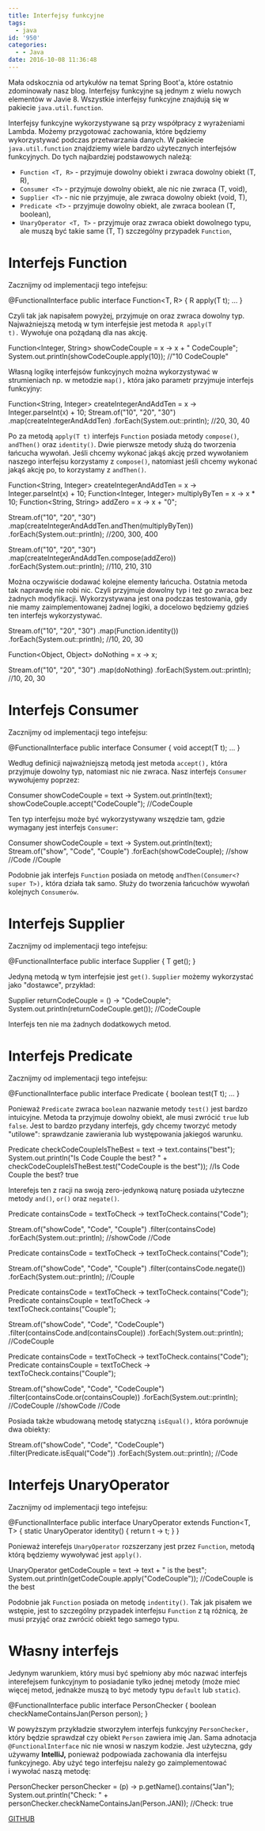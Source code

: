 ```yaml
---
title: Interfejsy funkcyjne
tags:
  - java
id: '950'
categories:
  - - Java
date: 2016-10-08 11:36:48
---
```


Mała odskocznia od artykułów na temat Spring Boot'a, które ostatnio zdominowały nasz blog. Interfejsy funkcyjne są jednym z wielu nowych elementów w Javie 8. Wszystkie interfejsy funkcyjne znajdują się w pakiecie `java.util.function`.
<!-- more -->
Interfejsy funkcyjne wykorzystywane są przy współpracy z wyrażeniami Lambda. Możemy przygotować zachowania, które będziemy wykorzystywać podczas przetwarzania danych. W pakiecie `java.util.function` znajdziemy wiele bardzo użytecznych interfejsów funkcyjnych. Do tych najbardziej podstawowych należą:

*   `Function <T, R>` - przyjmuje dowolny obiekt i zwraca dowolny obiekt (T, R),
*   `Consumer <T>` - przyjmuje dowolny obiekt, ale nic nie zwraca (T, void),
*   `Supplier <T>` - nic nie przyjmuje, ale zwraca dowolny obiekt (void, T),
*   `Predicate <T>` - przyjmuje dowolny obiekt, ale zwraca boolean (T, boolean),
*   `UnaryOperator <T, T>` - przyjmuje oraz zwraca obiekt dowolnego typu, ale muszą być takie same (T, T) szczególny przypadek `Function`,

# Interfejs Function

Zacznijmy od implementacji tego intefejsu:

@FunctionalInterface
public interface Function<T, R> {
     R apply(T t);
     ...
}

Czyli tak jak napisałem powyżej, przyjmuje on oraz zwraca dowolny typ. Najważniejszą metodą w tym interfejsie jest metoda `R apply(T t).` Wywołuje ona pożądaną dla nas akcję.

Function<Integer, String> showCodeCouple = x -> x + " CodeCouple";
System.out.println(showCodeCouple.apply(10));
//"10 CodeCouple"

Własną logikę interfejsów funkcyjnych można wykorzystywać w strumieniach np. w metodzie `map(),` która jako parametr przyjmuje interfejs funkcyjny:

Function<String, Integer> createIntegerAndAddTen = x -> Integer.parseInt(x) + 10;
Stream.of("10", "20", "30")
          .map(createIntegerAndAddTen)
          .forEach(System.out::println);
//20, 30, 40

Po za metodą `apply(T t)` interfejs `Function` posiada metody `compose()`, `andThen()` oraz `identity()`. Dwie pierwsze metody służą do tworzenia łańcucha wywołań. Jeśli chcemy wykonać jakąś akcję przed wywołaniem naszego interfejsu korzystamy z `compose()`, natomiast jeśli chcemy wykonać jakąś akcję po, to korzystamy z `andThen()`.

Function<String, Integer> createIntegerAndAddTen = x -> Integer.parseInt(x) + 10;
Function<Integer, Integer> multiplyByTen = x -> x \* 10;
Function<String, String> addZero = x -> x + "0";

Stream.of("10", "20", "30")
        .map(createIntegerAndAddTen.andThen(multiplyByTen))
        .forEach(System.out::println);
//200, 300, 400

Stream.of("10", "20", "30")
        .map(createIntegerAndAddTen.compose(addZero))
        .forEach(System.out::println);
//110, 210, 310

Można oczywiście dodawać kolejne elementy łańcucha. Ostatnia metoda tak naprawdę nie robi nic. Czyli przyjmuje dowolny typ i też go zwraca bez żadnych modyfikacji. Wykorzystywana jest ona podczas testowania, gdy nie mamy zaimplementowanej żadnej logiki, a docelowo będziemy gdzieś ten interfejs wykorzystywać.

Stream.of("10", "20", "30")
        .map(Function.identity())
        .forEach(System.out::println);
//10, 20, 30

Function<Object, Object> doNothing = x -> x;

Stream.of("10", "20", "30")
        .map(doNothing)
        .forEach(System.out::println);
//10, 20, 30

# Interfejs Consumer

Zacznijmy od implementacji tego intefejsu:

@FunctionalInterface
public interface Consumer<T> {
     void accept(T t);
     ...
}

Według definicji najważniejszą metodą jest metoda `accept(),` która przyjmuje dowolny typ, natomiast nic nie zwraca. Nasz interfejs `Consumer` wywołujemy poprzez:

Consumer<String> showCodeCouple = text -> System.out.println(text);
showCodeCouple.accept("CodeCouple");
//CodeCouple

Ten typ interfejsu może być wykorzystywany wszędzie tam, gdzie wymagany jest interfejs `Consumer`:

Consumer<String> showCodeCouple = text -> System.out.println(text);
Stream.of("show", "Code", "Couple")
        .forEach(showCodeCouple);
//show
//Code
//Couple

Podobnie jak interfejs `Function` posiada on metodę `andThen(Consumer<? super T>),` która działa tak samo. Służy do tworzenia łańcuchów wywołań kolejnych `Consumerów`.

# Interfejs Supplier

Zacznijmy od implementacji tego intefejsu:

@FunctionalInterface
public interface Supplier<T> {
    T get();
}

Jedyną metodą w tym interfejsie jest `get()`. `Supplier` możemy wykorzystać jako "dostawce", przykład:

Supplier<String> returnCodeCouple = () -> "CodeCouple";
System.out.println(returnCodeCouple.get());
//CodeCouple

Interfejs ten nie ma żadnych dodatkowych metod.

# Interfejs Predicate

Zacznijmy od implementacji tego intefejsu:

@FunctionalInterface
public interface Predicate<T> {
    boolean test(T t);
    ...
}

Ponieważ `Predicate` zwraca `boolean` nazwanie metody `test()` jest bardzo intuicyjne. Metoda ta przyjmuje dowolny obiekt, ale musi zwrócić `true` lub `false`. Jest to bardzo przydany interfejs, gdy chcemy tworzyć metody "utilowe": sprawdzanie zawierania lub występowania jakiegoś warunku.

Predicate<String> checkCodeCoupleIsTheBest = text -> text.contains("best");
System.out.println("Is Code Couple the best? " + checkCodeCoupleIsTheBest.test("CodeCouple is the best"));
//Is Code Couple the best? true

Interefejs ten z racji na swoją zero-jedynkową naturę posiada użyteczne metody `and()`, `or()` oraz `negate()`.

Predicate<String> containsCode = textToCheck -> textToCheck.contains("Code");

Stream.of("showCode", "Code", "Couple")
        .filter(containsCode)
        .forEach(System.out::println);
//showCode
//Code

Predicate<String> containsCode = textToCheck -> textToCheck.contains("Code");

Stream.of("showCode", "Code", "Couple")
        .filter(containsCode.negate())
        .forEach(System.out::println);
//Couple

Predicate<String> containsCode = textToCheck -> textToCheck.contains("Code");
Predicate<String> containsCouple = textToCheck -> textToCheck.contains("Couple");

Stream.of("showCode", "Code", "CodeCouple")
        .filter(containsCode.and(containsCouple))
        .forEach(System.out::println);
//CodeCouple

Predicate<String> containsCode = textToCheck -> textToCheck.contains("Code");
Predicate<String> containsCouple = textToCheck -> textToCheck.contains("Couple");

Stream.of("showCode", "Code", "CodeCouple")
        .filter(containsCode.or(containsCouple))
        .forEach(System.out::println);
//CodeCouple
//showCode
//Code

Posiada także wbudowaną metodę statyczną `isEqual(),` która porównuje dwa obiekty:

Stream.of("showCode", "Code", "CodeCouple")
         .filter(Predicate.isEqual("Code"))
         .forEach(System.out::println);
//Code

# Interfejs UnaryOperator

Zacznijmy od implementacji tego intefejsu:

@FunctionalInterface
public interface UnaryOperator<T> extends Function<T, T> {
    static <T> UnaryOperator<T> identity() {
        return t -> t;
    }
}

Ponieważ interefejs `UnaryOperator` rozszerzany jest przez `Function`, metodą którą będziemy wywoływać jest `apply()`.

UnaryOperator<String> getCodeCouple = text -> text + " is the best";
System.out.println(getCodeCouple.apply("CodeCouple"));
//CodeCouple is the best

Podobnie jak `Function` posiada on metodę `indentity()`. Tak jak pisałem we wstępie, jest to szczególny przypadek interfejsu `Function` z tą różnicą, że musi przyjąć oraz zwrócić obiekt tego samego typu.

# Własny interfejs

Jedynym warunkiem, który musi być spełniony aby móc nazwać interfejs interefejsem funkcyjnym to posiadanie tylko jednej metody (może mieć więcej metod, jednakże muszą to być metody typu `default` lub `static`).

@FunctionalInterface
public interface PersonChecker {
    boolean checkNameContainsJan(Person person);
}

W powyższym przykładzie stworzyłem interfejs funkcyjny `PersonChecker,` który będzie sprawdzał czy obiekt `Person` zawiera imię Jan. Sama adnotacja `@FunctionalInterface` nic nie wnosi w naszym kodzie. Jest użyteczna, gdy używamy **IntelliJ,** ponieważ podpowiada zachowania dla interfejsu funkcyjnego. Aby użyć tego interfejsu należy go zaimplementować i wywołać naszą metodę:

PersonChecker personChecker = (p) -> p.getName().contains("Jan");
System.out.println("Check: " + personChecker.checkNameContainsJan(Person.JAN));
//Check: true

[GITHUB](https://github.com/kchrusciel/CodeCouple/tree/master/FunctionalInterface)